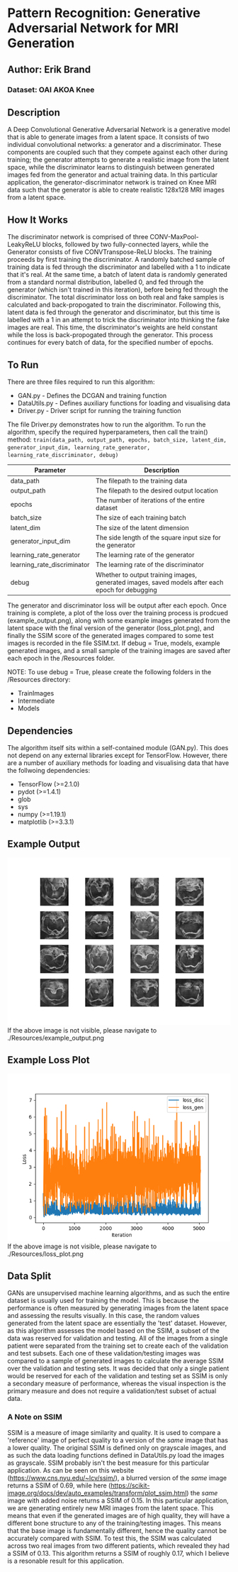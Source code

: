 # Pattern Recognition: Generative Adversarial Network for MRI Generation
## Author: Erik Brand
### Dataset: OAI AKOA Knee

## Description
A Deep Convolutional Generative Adversarial Network is a generative model that is able to generate images from a latent space. It consists of two individual convolutional networks: a generator and a discriminator. These components are coupled such that they compete against each other during training; the generator attempts to generate a realistic image from the latent space, while the discriminator learns to distinguish between generated images fed from the generator and actual training data. In this particular application, the generator-discriminator network is trained on Knee MRI data such that the generator is able to create realistic 128x128 MRI images from a latent space. 

## How It Works
The discriminator network is comprised of three CONV-MaxPool-LeakyReLU blocks, followed by two fully-connected layers, while the Generator consists of five CONVTranspose-ReLU blocks. The training proceeds by first training the discriminator. A randomly batched sample of training data is fed through the discriminator and labelled with a 1 to indicate that it's real. At the same time, a batch of latent data is randomly generated from a standard normal distribution, labelled 0, and fed through the generator (which isn't trained in this iteration), before being fed through the discriminator. The total discriminator loss on both real and fake samples is calculated and back-propogated to train the discriminator. Following this, latent data is fed through the generator and discriminator, but this time is labelled with a 1 in an attempt to trick the discriminator into thinking the fake images are real. This time, the discriminator's weights are held constant while the loss is back-propogated through the generator. This process continues for every batch of data, for the specified number of epochs.

## To Run
There are three files required to run this algorithm:
* GAN.py - Defines the DCGAN and training function
* DataUtils.py - Defines auxiliary functions for loading and visualising data
* Driver.py - Driver script for running the training function

The file Driver.py demonstrates how to run the algorithm. To run the algorithm, specify the required hyperparameters, then call the train() method: `train(data_path, output_path, epochs, batch_size, latent_dim, generator_input_dim, learning_rate_generator, learning_rate_discriminator, debug)` 

Parameter | Description
--------- | -----------
data_path | The filepath to the training data
output_path | The filepath to the desired output location
epochs | The number of iterations of the entire dataset
batch_size | The size of each training batch
latent_dim | The size of the latent dimension
generator_input_dim | The side length of the square input size for the generator
learning_rate_generator | The learning rate of the generator
learning_rate_discriminator | The learning rate of the discriminator
debug | Whether to output training images, generated images, saved models after each epoch for debugging

The generator and discriminator loss will be output after each epoch. Once training is complete, a plot of the loss over the training process is prodcued (example_output.png), along with some example images generated from the latent space with the final version of the generator (loss_plot.png), and finally the SSIM score of the generated images compared to some test images is recorded in the file SSIM.txt. If debug = True, models, example generated images, and a small sample of the training images are saved after each epoch in the /Resources folder.

NOTE: To use debug = True, please create the following folders in the /Resources directory:
* TrainImages
* Intermediate
* Models


## Dependencies
The algorithm itself sits within a self-contained module (GAN.py). This does not depend on any external libraries except for TensorFlow. However, there are a number of auxiliary methods for loading and visualising data that have the follwoing dependencies:
* TensorFlow (>=2.1.0)
* pydot (>=1.4.1)
* glob
* sys
* numpy (>=1.19.1)
* matplotlib (>=3.3.1)


## Example Output
![Example Output](Resources/example_output.png)  
If the above image is not visible, please navigate to ./Resources/example_output.png


## Example Loss Plot
![Example Loss Plot](Resources/loss_plot.png)  
If the above image is not visible, please navigate to ./Resources/loss_plot.png


## Data Split
GANs are unsupervised machine learning algorithms, and as such the entire dataset is usually used for training the model. This is because the performance is often measured by generating images from the latent space and assessing the results visually. In this case, the random values generated from the latent space are essentially the 'test' dataset. However, as this algorithm assesses the model based on the SSIM, a subset of the data was reserved for validation and testing. All of the images from a single patient were separated from the training set to create each of the validation and test subsets. Each one of these validation/testing images was compared to a sample of generated images to calculate the average SSIM over the validation and testing sets. It was decided that only a single patient would be reserved for each of the validation and testing set as SSIM is only a secondary measure of performance, whereas the visual inspection is the primary measure and does not require a validation/test subset of actual data.


### A Note on SSIM
SSIM is a measure of image similarity and quality. It is used to compare a 'reference' image of perfect quality to a version of the *same* image that has a lower quality. The original SSIM is defined only on grayscale images, and as such the data loading functions defined in DataUtils.py load the images as grayscale. SSIM probably isn't the best measure for this particular application. As can be seen on this website (https://www.cns.nyu.edu/~lcv/ssim/), a blurred version of the *same* image returns a SSIM of 0.69, while here (https://scikit-image.org/docs/dev/auto_examples/transform/plot_ssim.html) the *same* image with added noise returns a SSIM of 0.15. In this particular application, we are generating entirely new MRI images from the latent space. This means that even if the generated images are of high quality, they will have a different bone structure to any of the training/testing images. This means that the base image is fundamentally different, hence the quality cannot be accurately compared with SSIM. To test this, the SSIM was calculated across two real images from two different patients, which revealed they had a SSIM of 0.13. This algorithm returns a SSIM of roughly 0.17, which I believe is a resonable result for this application.

